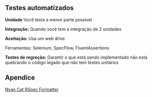 ## Testes automatizados

**Unidade**
Você testa a menor parte possível

**Integração:**
Quando você tem a integração de 2 unidades

**Aceitação:**
Usa um web drive

Ferramentas: Selenium, SpecFlow, FluentAssertions

**Testes de regreção:**
Garantir o que está sendo implementado não está quebrando o código legado que não tem testes unitários


## Apendice
[Nyan Cat RSpec Formatter](https://github.com/mattsears/nyan-cat-formatter)
